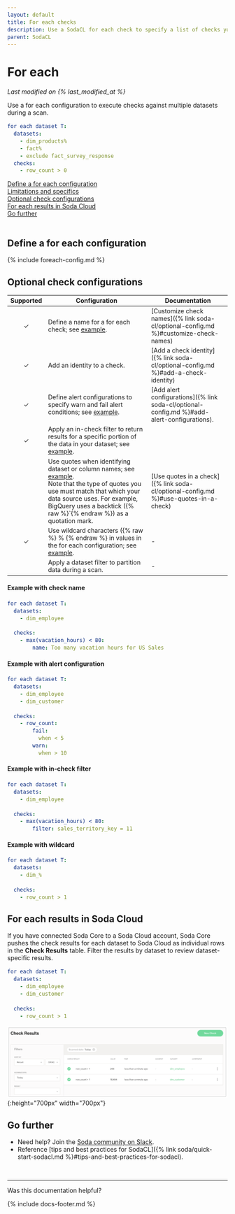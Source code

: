 ```yaml
---
layout: default
title: For each checks
description: Use a SodaCL for each check to specify a list of checks you wish to execute on a multiple datasets. 
parent: SodaCL
---
```


# For each 
*Last modified on {% last_modified_at %}*

Use a for each configuration to execute checks against multiple datasets during a scan.

```yaml
for each dataset T:
  datasets:
    - dim_products%
    - fact%
    - exclude fact_survey_response
  checks:
    - row_count > 0
```

[Define a for each configuration](#define-a-for-each-configuration)<br />
[Limitations and specifics](#limitations-and-specifics)<br />
[Optional check configurations](#optional-check-configurations) <br />
[For each results in Soda Cloud](#for-each-results-in-soda-cloud)<br />
[Go further](#go-further)<br />
<br />


## Define a for each configuration

{% include foreach-config.md %}

## Optional check configurations

| Supported | Configuration | Documentation |
| :-: | ------------|---------------|
| ✓ | Define a name for a for each check; see [example](#example-with-check-name). | [Customize check names]({% link soda-cl/optional-config.md %}#customize-check-names)|
| ✓ | Add an identity to a check. | [Add a check identity]({% link soda-cl/optional-config.md %}#add-a-check-identity) |
| ✓ | Define alert configurations to specify warn and fail alert conditions; see [example](#example-with-alert-configuration).| [Add alert configurations]({% link soda-cl/optional-config.md %}#add-alert-configurations). |
| ✓ | Apply an in-check filter to return results for a specific portion of the data in your dataset; see [example](#example-with-in-check-filer).|  |
|   | Use quotes when identifying dataset or column names; see [example](#example-with-quotes). <br />Note that the type of quotes you use must match that which your data source uses. For example, BigQuery uses a backtick ({% raw %}`{% endraw %}) as a quotation mark.| [Use quotes in a check]({% link soda-cl/optional-config.md %}#use-quotes-in-a-check) |
| ✓ | Use wildcard characters ({% raw %} % {% endraw %} in values in the for each configuration; see [example](#example-with-wildcard). | - |
|   | Apply a dataset filter to partition data during a scan. | - |


#### Example with check name

```yaml
for each dataset T:
  datasets:
    - dim_employee

  checks:
    - max(vacation_hours) < 80:
        name: Too many vacation hours for US Sales
```

#### Example with alert configuration

```yaml
for each dataset T:
  datasets:
    - dim_employee
    - dim_customer

  checks:
    - row_count:
        fail:
          when < 5
        warn:
          when > 10
```

#### Example with in-check filter

```yaml
for each dataset T:
  datasets:
    - dim_employee

  checks:
    - max(vacation_hours) < 80:
        filter: sales_territory_key = 11
```

#### Example with wildcard

```yaml
for each dataset T:
  datasets:
    - dim_%

  checks:
    - row_count > 1
```


## For each results in Soda Cloud

If you have connected Soda Core to a Soda Cloud account, Soda Core pushes the check results for each dataset to Soda Cloud as individual rows in the **Check Results** table. Filter the results by dataset to review dataset-specific results.

```yaml
for each dataset T:
  datasets:
    - dim_employee
    - dim_customer

  checks:
    - row_count > 1
```

![foreach-cloud](/assets/images/foreach-cloud.png){:height="700px" width="700px"} 

## Go further

* Need help? Join the <a href="https://community.soda.io/slack" target="_blank"> Soda community on Slack</a>.
* Reference [tips and best practices for SodaCL]({% link soda/quick-start-sodacl.md %}#tips-and-best-practices-for-sodacl).
<br />

---

Was this documentation helpful?

<!-- LikeBtn.com BEGIN -->
<span class="likebtn-wrapper" data-theme="tick" data-i18n_like="Yes" data-ef_voting="grow" data-show_dislike_label="true" data-counter_zero_show="true" data-i18n_dislike="No"></span>
<script>(function(d,e,s){if(d.getElementById("likebtn_wjs"))return;a=d.createElement(e);m=d.getElementsByTagName(e)[0];a.async=1;a.id="likebtn_wjs";a.src=s;m.parentNode.insertBefore(a, m)})(document,"script","//w.likebtn.com/js/w/widget.js");</script>
<!-- LikeBtn.com END -->

{% include docs-footer.md %}
